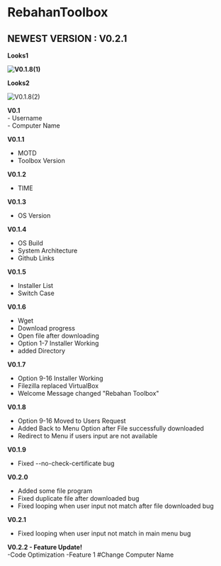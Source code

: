 <head>
<body>
<h1>RebahanToolbox</h1>
  <h2>NEWEST VERSION : V0.2.1</h2>
    <b><p>Looks1</p>
<img alt="V0.1.8(1)" src="https://user-images.githubusercontent.com/52622790/84590887-57218a80-ae64-11ea-81d0-b2b00cf4c75e.png">
    <p>Looks2</p></b>
<img alt="V0.1.8(2)" src="https://user-images.githubusercontent.com/52622790/84590893-5d176b80-ae64-11ea-8212-5807acf4b940.png">
 
<p>
  <b>V0.1</b><br>
  - Username<br>
  - Computer Name <br>

<b>V0.1.1</b><br>
  - MOTD<br>
  - Toolbox Version<br>
  
<b>V0.1.2</b><br>
  - TIME<br>

<b>V0.1.3</b><br>
  - OS Version<br>

<b>V0.1.4</b><br>
  - OS Build<br>
  - System Architecture<br>
  - Github Links<br>

<b>V0.1.5</b><br>
  - Installer List<br>
  - Switch Case<br>

<b>V0.1.6</b><br>
  - Wget<br>
  - Download progress<br>
  - Open file after downloading<br>
  - Option 1-7 Installer Working<br>
  - added Directory<br>
  
 <b>V0.1.7</b><br>
  - Option 9-16 Installer Working<br>
  - Filezilla replaced VirtualBox<br>
  - Welcome Message changed "Rebahan Toolbox"<br>
  
  <b>V0.1.8</b><br>
  - Option 9-16 Moved to Users Request<br>
  - Added Back to Menu Option after File successfully downloaded<br>
  - Redirect to Menu if users input are not available<br>
  
  <b>V0.1.9</b><br>
  - Fixed --no-check-certificate bug<br>
  
  <b>V0.2.0</b><br>
  - Added some file program<br>
  - Fixed duplicate file after downloaded bug<br>
  - Fixed looping when user input not match after file downloaded bug<br>
  
  <b>V0.2.1</b><br>
  - Fixed looping when user input not match in main menu bug<br>
  
  <b>V0.2.2 - Feature Update! </b><br>
  -Code Optimization
  -Feature 1 #Change Computer Name
</p>
</body>
</html>
